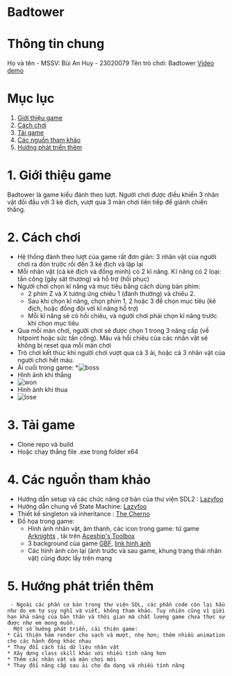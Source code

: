 # Badtower
# Thông tin chung
  Họ và tên - MSSV: Bùi An Huy - 23020079
  Tên trò chơi: Badtower
  [Video demo](https://www.youtube.com/watch?v=-mEDrOMW2iE&ab_channel=B%C3%B9iAnHuy)
# Mục lục
1. [Giới thiệu game](#1Giới-thiệu-game)
2. [Cách chơi](#2Cách-chơi)
3. [Tải game](#3Tải-game)
4. [Các nguồn tham khảo](#4Các-nguồn-tham-khảo)
5. [Hướng phát triển thêm](#5Hướng-phát-triển-thêm)
# 1. Giới thiệu game
  Badtower là game kiểu đánh theo lượt. Người chơi được điều khiển 3 nhân vật đối đầu với 3 kẻ địch, vượt qua 3 màn chơi liên tiếp để giành chiến thắng.
# 2. Cách chơi
  * Hệ thống đánh theo lượt của game rất đơn giản: 3 nhân vật của người chơi ra đòn trước rồi đến 3 kẻ địch và lặp lại
  * Mỗi nhân vật (cả kẻ địch và đồng minh) có 2 kĩ năng. Kĩ năng có 2 loại: tấn công (gây sát thương) và hỗ trợ (hồi phục)
  * Người chơi chọn kĩ năng và mục tiêu bằng cách dùng bàn phím:
      - 2 phím Z và X tương ứng chiêu 1 (đánh thường) và chiêu 2.
      - Sau khi chọn kĩ năng, chọn phím 1, 2 hoặc 3 để chọn mục tiêu (kẻ địch, hoặc đồng đội với kĩ năng hỗ trợ)
      - Mỗi kĩ năng sẽ có hồi chiêu, và người chơi phải chọn kĩ năng trước khi chọn mục tiêu
  * Qua mỗi màn chơi, người chơi sẽ được chọn 1 trong 3 nâng cấp (về hitpoint hoặc sức tấn công). Máu và hồi chiêu của các nhân vật sẽ không bị reset qua mỗi màn chơi
  * Trò chơi kết thúc khi người chơi vượt qua cả 3 ải, hoặc cả 3 nhân vật của người chơi hết máu.
  * Ải cuối trong game:
  *![boss](https://github.com/purupurupkl/tower/assets/161903895/f1477e08-558e-4119-9342-0345b491fb04)
  * Hình ảnh khi thắng
  * ![won](https://github.com/purupurupkl/tower/assets/161903895/75a26894-a591-4688-bb7b-92d6dd7cc676)
  *  Hình ảnh khi thua
  *  ![lose](https://github.com/purupurupkl/tower/assets/161903895/acfaa6bf-c598-44db-b10f-ddfff93061d9)
# 3. Tải game
  * Clone repo và build
  * Hoặc chạy thẳng file .exe trong folder x64
# 4. Các nguồn tham khảo
  * Hướng dẫn setup và các chức năng cơ bản của thư viện SDL2 : [Lazyfoo](https://lazyfoo.net/tutorials/SDL/index.php)
  * Hướng dẫn chung về State Machine: [Lazyfoo](https://lazyfoo.net/articles/article06/index.php)
  * Thiết kế singleton và inheritance : [The Cherno](https://www.youtube.com/@TheCherno)
  * Đồ họa trong game:
      - Hình ảnh nhân vật, âm thanh, các icon trong game: từ game [Arknights](https://www.arknights.global/) , tải trên [Aceship's Toolbox](https://aceship.github.io/AN-EN-Tags/akhrchars.html?opname=Saga)
      - 3 background của game [GBF](https://en.wikipedia.org/wiki/Granblue_Fantasy), [link hình ảnh](https://gbf-img.com/)
      - Các hình ảnh còn lại (ảnh trước và sau game, khung trạng thái nhân vật) cũng được lấy trên mạng
  # 5. Hướng phát triển thêm
     - Ngoài các phần cơ bản trong thư viện SDL, các phần code còn lại hầu như do em tự suy nghĩ và viết, không tham khảo. Tuy nhiên cũng vì giới hạn khả năng của bản thân và thời gian mà chất lượng game chưa thực sự được như em mong muốn.
      Một số hướng phát triển, cải thiện game:
    * Cải thiện hàm render cho sạch và mượt, nhẹ hơn; thêm nhiều animation cho các hành động khác nhau
    * Thay đổi cách tải dữ liệu nhân vật
    * Xây dựng class skill khác với nhiều tính năng hơn
    * Thêm các nhân vật và màn chơi mới
    * Thay đổi nâng cấp sau ải cho đa dạng và nhiều tính năng

  
